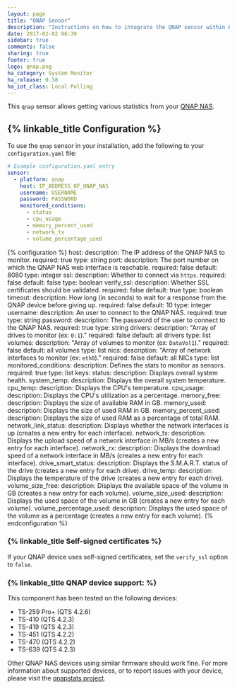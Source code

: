```yaml
---
layout: page
title: "QNAP Sensor"
description: "Instructions on how to integrate the QNAP sensor within Home Assistant."
date: 2017-02-02 06:39
sidebar: true
comments: false
sharing: true
footer: true
logo: qnap.png
ha_category: System Monitor
ha_release: 0.38
ha_iot_class: Local Polling
---
```


This `qnap` sensor allows getting various statistics from your [QNAP NAS](https://www.qnap.com/en-us/).

## {% linkable_title Configuration %}

To use the `qnap` sensor in your installation, add the following to your `configuration.yaml` file:

```yaml
# Example configuration.yaml entry
sensor:
  - platform: qnap
    host: IP_ADDRESS_OF_QNAP_NAS
    username: USERNAME
    password: PASSWORD
    monitored_conditions:
      - status
      - cpu_usage
      - memory_percent_used
      - network_tx
      - volume_percentage_used
```

{% configuration %}
host:
  description: The IP address of the QNAP NAS to monitor.
  required: true
  type: string
port:
  description: The port number on which the QNAP NAS web interface is reachable.
  required: false
  default: 8080
  type: integer
ssl:
  description: Whether to connect via `https`.
  required: false
  default: false
  type: boolean
verify_ssl:
  description: Whether SSL certificates should be validated.
  required: false
  default: true
  type: boolean
timeout:
  description: How long (in seconds) to wait for a response from the QNAP device before giving up.
  required: false
  default: 10
  type: integer
username:
  description: An user to connect to the QNAP NAS.
  required: true
  type: string
password:
  description: The password of the user to connect to the QNAP NAS.
  required: true
  type: string
drivers:
  description: "Array of drives to monitor (ex: `0:1`)."
  required: false
  default: all drivers
  type: list
volumes:
  description: "Array of volumes to monitor (ex: `DataVol1`)."
  required: false
  default: all volumes
  type: list
nics:
  description: "Array of network interfaces to monitor (ex: `eth0`)."
  required: false
  default: all NICs
  type: list
monitored_conditions:
  description: Defines the stats to monitor as sensors.
  required: true
  type: list
  keys:
    status:
      description: Displays overall system health.
    system_temp:
      description: Displays the overall system temperature.
    cpu_temp:
      description: Displays the CPU's temperature.
    cpu_usage:
      description: Displays the CPU's utilization as a percentage.
    memory_free:
      description: Displays the size of available RAM in GB.
    memory_used:
      description: Displays the size of used RAM in GB.
    memory_percent_used:
      description: Displays the size of used RAM as a percentage of total RAM.
    network_link_status:
      description: Displays whether the network interfaces is up (creates a new entry for each interface).
    network_tx:
      description: Displays the upload speed of a network interface in MB/s (creates a new entry for each interface).
    network_rx:
      description: Displays the download speed of a network interface in MB/s (creates a new entry for each interface).
    drive_smart_status:
      description: Displays the S.M.A.R.T. status of the drive (creates a new entry for each drive).
    drive_temp:
      description: Displays the temperature of the drive (creates a new entry for each drive).
    volume_size_free:
      description: Displays the available space of the volume in GB (creates a new entry for each volume).
    volume_size_used:
      description: Displays the used space of the volume in GB (creates a new entry for each volume).
    volume_percentage_used:
      description: Displays the used space of the volume as a percentage (creates a new entry for each volume).
{% endconfiguration %}

### {% linkable_title Self-signed certificates %}

If your QNAP device uses self-signed certificates, set the `verify_ssl` option to `false`.

### {% linkable_title QNAP device support: %}

This component has been tested on the following devices:

- TS-259 Pro+ (QTS 4.2.6)
- TS-410 (QTS 4.2.3)
- TS-419 (QTS 4.2.3)
- TS-451 (QTS 4.2.2)
- TS-470 (QTS 4.2.2)
- TS-639 (QTS 4.2.3)

Other QNAP NAS devices using similar firmware should work fine. For more information about supported devices, or to report issues with your device, please visit the [qnapstats project](https://github.com/colinodell/python-qnapstats#device-support).
